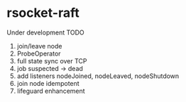 # rsocket-raft

Under development
TODO
1. join/leave node
2. ProbeOperator
3. full state sync over TCP
4. job suspected -> dead
5. add listeners nodeJoined, nodeLeaved, nodeShutdown
6. join node idempotent
7. lifeguard enhancement